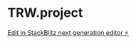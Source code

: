 # TRW.project

[Edit in StackBlitz next generation editor ⚡️](https://stackblitz.com/~/github.com/gfleck25/TRW.project)